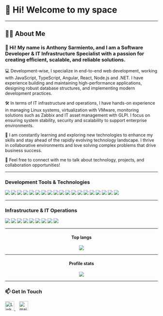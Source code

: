# 👋 Hi! Welcome to my space
---

<h2 align="left">👩‍💻  About Me</h2>
<h3 align="left">👋 Hi! My name is Anthony Sarmiento, and I am a Software Developer & IT Infrastructure Specialist with a passion for creating efficient, scalable, and reliable solutions.</h3>


💻 Development-wise, I specialize in end-to-end web development, working with JavaScript, TypeScript, Angular, React, Node.js and .NET. I have experience building and maintaining high-performance applications, designing robust database structures, and implementing modern development practices.

🛠️ In terms of IT infrastructure and operations, I have hands-on experience in managing Linux systems, virtualization with VMware, monitoring solutions such as Zabbix and IT asset management with GLPI. I focus on ensuring system stability, security and scalability to support enterprise environments.

🚀 I am constantly learning and exploring new technologies to enhance my skills and stay ahead of the rapidly evolving technology landscape. I thrive in collaborative environments and love solving complex problems that drive business success.

📩 Feel free to connect with me to talk about technology, projects, and collaboration opportunities!

---

### Development Tools & Technologies 

<p align="left">
<img src = "https://img.shields.io/badge/-HTML5-E34F26?style=flat&logo=html5&logoColor=white"> <img src = "https://img.shields.io/badge/-CSS3-1572B6?style=flat&logo=css3&logoColor=white">
<img src="https://img.shields.io/badge/-Bootstrap-563D7C?style=flat&logo=bootstrap&logoColor=white">
<img src="https://img.shields.io/badge/-JavaScript-eed718?style=flat&logo=javascript&logoColor=ffffff">
<img src="https://img.shields.io/badge/-React-000000?style=flat&logo=react&logoColor=00c8ff">
<img src="https://img.shields.io/badge/-MongoDB-4DB33D?style=flat&logo=mongodb&logoColor=FFFFFF">
<img src="https://img.shields.io/badge/-MySQL-F29111?style=flat&logo=mysql&logoColor=FFFFFF">
<img src="https://img.shields.io/badge/-Express.js-787878?style=flat">
<img src="https://img.shields.io/badge/-Node.js-3C873A?style=flat&logo=Node.js&logoColor=white">
<img src="https://img.shields.io/badge/-Firebase-FFA611?style=flat&logo=firebase&logoColor=FFFFFF">
<img src="http://img.shields.io/badge/-Git-F1502F?style=flat&logo=git&logoColor=FFFFFF">
<img src="http://img.shields.io/badge/-Github-000000?style=flat&logo=github&logoColor=FFFFFF">
<img src="https://img.shields.io/badge/-TypeScript-3178C6?style=flat&logo=typescript&logoColor=white">
<img src="http://img.shields.io/badge/-VS%20Code-007ACC?style=flat&logo=visual%20studio%20code&logoColor=white">
<img src="https://img.shields.io/badge/-Angular-DD0031?style=flat&logo=angular&logoColor=white">
<img src="https://img.shields.io/badge/-.NET-512BD4?style=flat&logo=.net&logoColor=white">
<img src="https://img.shields.io/badge/-Python-black?style=flat&logo=python&logoColor=white"> 
<img src="https://img.shields.io/badge/-Unity-000000?style=flat&logo=unity&logoColor=white">
<img src="https://img.shields.io/badge/-SQL%20Server-CC2927?style=flat&logo=microsoft%20sql%20server&logoColor=white">
</p>


---

### Infrastructure & IT Operations 
<p align="left">
<img src="https://img.shields.io/badge/-Bash-4EAA25?style=flat&logo=gnubash&logoColor=white">
<img src="https://img.shields.io/badge/-Linux-FCC624?style=flat&logo=linux&logoColor=black">
<img src="https://img.shields.io/badge/-Zabbix-DC0030?style=flat&logo=zabbix&logoColor=white">
<img src="https://img.shields.io/badge/-GLPI-0066CC?style=flat&logo=glpi&logoColor=white">
<img src="https://img.shields.io/badge/-CentOS%20Stream-262577?style=flat&logo=centos&logoColor=white">
<img src="https://img.shields.io/badge/-VMware-607078?style=flat&logo=vmware&logoColor=white">
<img src="https://img.shields.io/badge/-ESET-0090D0?style=flat&logo=eset&logoColor=white">
<img src="https://img.shields.io/badge/-360%20Total%20Security-00A500?style=flat&logo=360&logoColor=white">
<img src="https://img.shields.io/badge/-TrueNAS-0095D5?style=flat&logo=truenas&logoColor=white">
</p>

---

<h4 align="center">Top langs</h4>

<p align="center"><img src="https://github-readme-stats.vercel.app/api/top-langs/?username=Haisar1&langs_count=10&theme=tokyonight&layout=compact"  /></p>


---

<h4 align="center">Profile stats</h4>

<p align="center"><img src="https://github-readme-stats.vercel.app/api?username=Haisar1&show_icons=true&theme=synthwave" /></p>

---

### 📫 Get In Touch
<p align="left">
  <a href="https://linkedin.com/in/anthony-sarmiento-055b79210">
    <img src="https://www.vectorlogo.zone/logos/linkedin/linkedin-icon.svg" width="30px" alt="LinkedIn">
  </a>
  &nbsp;&nbsp;
  <a href="mailto:anthonysarmiento044@gmail.com">
    <img src="https://www.vectorlogo.zone/logos/gmail/gmail-icon.svg" width="30px" alt="mail">
  </a>
</p>

